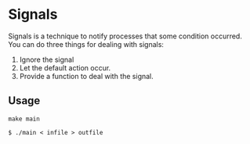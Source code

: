# Signals

Signals is a technique to notify processes that some condition occurred.
You can do three things for dealing with signals:

1. Ignore the signal
2. Let the default action occur. 
3. Provide a function to deal with the signal.

## Usage

`make main`

```
$ ./main < infile > outfile
```